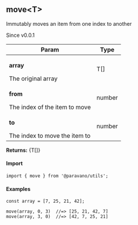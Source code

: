 <h2>move&lt;T&gt;</h2>
<p>Immutably moves an item from one index to another</p>
<p>Since v0.0.1</p>
<table>
      <thead>
      <tr>
        <th>Param</th>
        <th>Type</th></tr>
      </thead>
      <tbody><tr><td><p><b>array</b></p>The original array</td><td>T[]</td></tr><tr><td><p><b>from</b></p>The index of the item to move</td><td>number</td></tr><tr><td><p><b>to</b></p>The index to move the item to</td><td>number</td></tr></tbody>
    </table><p><b>Returns:</b> {T[]}</p>
<h4>Import</h4>

```
import { move } from '@paravano/utils';
```

  <h4>Examples</h4>




```    
const array = [7, 25, 21, 42];

move(array, 0, 3)  //=> [25, 21, 42, 7]
move(array, 3, 0)  //=> [42, 7, 25, 21]
```

    